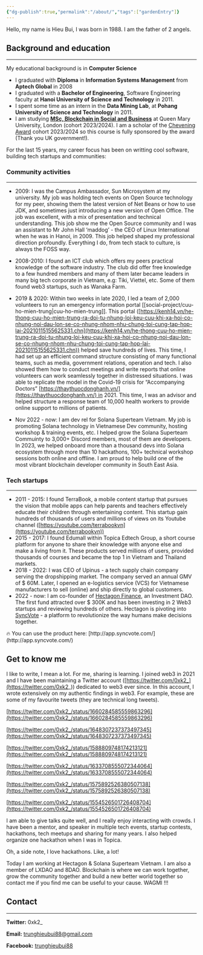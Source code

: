 ```yaml
---
{"dg-publish":true,"permalink":"/about/","tags":["gardenEntry"]}
---
```


Hello, my name is Hieu Bui, I was born in 1988. I am the father of 2 angels.

## Background and education

---

My educational background is in **Computer Science**

- I graduated with **Diploma** in **Information Systems Management** from **Aptech Global** in 2008
- I graduated with a **Bachelor of Engineering**, Software Engineering faculty at **Hanoi University of Science and Technology** in 2011.
- I spent some time as an intern in the **Data Mining Lab**, at **Pohang University of Science and Technology** in 2011.
- I am studying **[MSc, Blockchain in Social and Business](https://www.qmul.ac.uk/postgraduate/taught/coursefinder/courses/blockchain-in-business-and-society-msc/)** at Queen Mary University, London (cohort 2023/2024). I am a scholar of the [Chevening Award](https://www.chevening.org/) cohort 2023/2024 so this course is fully sponsored by the award (Thank you UK government!).

For the last 15 years, my career focus has been on writting cool software, building tech startups and communities:

### Community activities

---

- 2009: I was the Campus Ambassador, Sun Microsystem at my university. My job was holding tech events on Open Source technology for my peer, showing them the latest version of Net Beans or how to use JDK, and sometimes just introducing a new version of Open Office. The job was excellent, with a mix of presentation and technical understanding. This job show me the Open Source community and I was an assistant to Mr John Hall ‘maddog’ - the CEO of Linux International when he was in Hanoi, in 2009. This job helped shaped my professional direction profoundly. Everything I do, from tech stack to culture, is always the FOSS way.
- 2008-2010: I found an ICT club which offers my peers practical knowledge of the software industry. The club did offer free knowledge to a few hundred members and many of them later became leaders in many big tech corporate in Vietnam, e.g: Tiki, Viettel, etc. Some of them found web3 startups, such as Wanaka Farm.
- 2019 & 2020: Within two weeks in late 2020, I led a team of 2,000 volunteers to run an emergency information portal [[social-project/cuu-ho-mien-trung\|cuu-ho-mien-trung]]. This portal ([https://kenh14.vn/he-thong-cuu-ho-mien-trung-ra-doi-tu-nhung-loi-keu-cuu-khi-xa-hoi-co-nhung-noi-dau-lon-se-co-nhung-nhom-nhu-chung-toi-cung-tap-hop-lai-20210115155625331.chn](https://kenh14.vn/he-thong-cuu-ho-mien-trung-ra-doi-tu-nhung-loi-keu-cuu-khi-xa-hoi-co-nhung-noi-dau-lon-se-co-nhung-nhom-nhu-chung-toi-cung-tap-hop-lai-20210115155625331.chn)) helped save hundreds of lives. This time, I had set up an efficient command structure consisting of many functional teams, such as media, government relations, operation and tech. I also showed them how to conduct meetings and write reports that online volunteers can work seamlessly together in distressed situations. I was able to replicate the model in the Covid-19 crisis for “Accompanying Doctors” [https://thaythuocdonghanh.vn/](https://thaythuocdonghanh.vn/) in 2021. This time, I was an advisor and helped structure a response team of 10,000 health workers to provide online support to millions of patients.

- Nov 2022 - now: I am dev rel for Solana Superteam Vietnam. My job is promoting Solana technology in Vietnamese Dev community, hosting workshop & training events, etc. I helped grow the Solana Superteam Commuinty to 3,000+ Discord members, most of them are developers. In 2023, we helped onboard more than a thousand devs into Solana ecosystem through more than 10 hackathons, 100+ technical workshop sessions both online and offline. I am proud to help build one of the most vibrant blockchain developer community in South East Asia.

### Tech startups

---

- 2011 - 2015: I found TerraBook, a mobile content startup that pursues the vision that mobile apps can help parents and teachers effectively educate their children through entertaining content. This startup gain hundreds of thousands of users and millions of views on its Youtube channel ([https://youtube.com/terrabookvn](https://youtube.com/terrabookvn))
- 2015 - 2017: I found Edumall within Topica Edtech Group, a short course platform for anyone to share their knowledge with anyone else and make a living from it. These products served millions of users, provided thousands of courses and became the top 1 in Vietnam and Thailand markets.
- 2018 - 2022: I was CEO of Upinus - a tech supply chain company serving the dropshipping market. The company served an annual GMV of $ 60M. Later, I opened an e-logistics service (VCS) for Vietnamese manufacturers to sell (online) and ship directly to global customers.
- 2022 - now: I am co-founder of [Hectagon Finance](https://hectagon.finance/), an Investment DAO. The first fund attracted over $ 300K and has been investing in 2 Web3 startups and reviewing hundreds of others. Hectagon is pivoting into [SyncVote](https://syncvote.com/) - a platform to revolutionize the way humans make decisions together.

<aside> 🔥 You can use the product here: [http://app.syncvote.com/](http://app.syncvote.com/)

</aside>

## Get to know me

I like to write, I mean a lot. For me, sharing is learning. I joined web3 in 2021 and I have been maintaining a Twitter account ([https://twitter.com/0xk2_](https://twitter.com/0xk2_)) dedicated to web3 ever since. In this account, I wrote extensively on my authentic findings in web3. For example, these are some of my favourite tweets (they are technical long tweets).

[https://twitter.com/0xk2_/status/1660284585559863296](https://twitter.com/0xk2_/status/1660284585559863296)

[https://twitter.com/0xk2_/status/1648307237373497345](https://twitter.com/0xk2_/status/1648307237373497345)

[https://twitter.com/0xk2_/status/1588809748174213121](https://twitter.com/0xk2_/status/1588809748174213121)

[https://twitter.com/0xk2_/status/1633708555072344064](https://twitter.com/0xk2_/status/1633708555072344064)

[https://twitter.com/0xk2_/status/1575892526380507138](https://twitter.com/0xk2_/status/1575892526380507138)

[https://twitter.com/0xk2_/status/1554526501726408704](https://twitter.com/0xk2_/status/1554526501726408704)

I am able to give talks quite well, and I really enjoy interacting with crowds. I have been a mentor, and speaker in multiple tech events, startup contests, hackathons, tech meetups and sharing for many years. I also helped organize one hackathon when I was in Topica.

Oh, a side note, I love hackathons. Like, a lot!

Today I am working at Hectagon & Solana Superteam Vietnam. I am also a member of LXDAO and 8DAO. Blockchain is where we can work together, grow the community together and build a new better world together so contact me if you find me can be useful to your cause. WAGMI !!!

## Contact

---

**Twitter:** 0xk2_

**Email:** [trunghieubui88@gmail.com](mailto:trunghieubui88@gmail.com)

**Facebook:** [trunghieubui88](https://www.facebook.com/trunghieubui88)